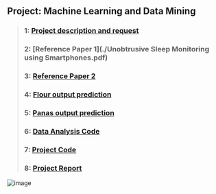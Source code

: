 ## Project: Machine Learning and Data Mining
> ### 1: [Project description and request](./ProjectSpecification.pdf.pdf)
> ### 2: [Reference Paper 1](./Unobtrusive Sleep Monitoring using Smartphones.pdf)
> ### 3: [Reference Paper 2](./StudentLIfe_AssessingMentalHealth.pdf)
> ### 4: [Flour output prediction](./flour.csv)
> ### 5: [Panas output prediction](./panas.csv)
> ### 6: [Data Analysis Code](./Data_Analysis.py)
> ### 7: [Project Code](./project_code.py)
> ### 8: [Project Report](./Project_Report.pdf)












![image](https://github.com/EdwinInAu/Fork_File_CS-Notes/blob/master/Smile.png)
